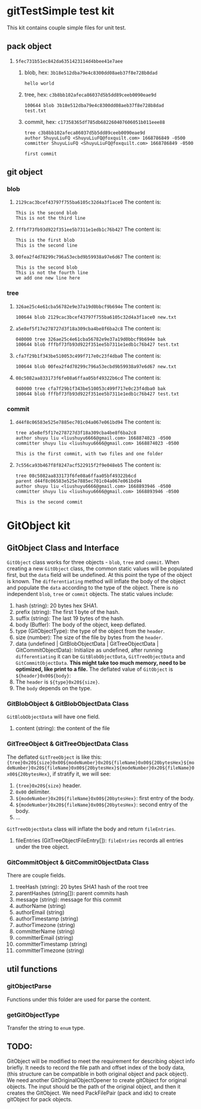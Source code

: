 # gitTestSimple test kit
This kit contains couple simple files for unit test.

## pack object

1. `5fec731b51ec842da6351423114d4bbee41e7aee`
   1. blob, hex: `3b18e512dba79e4c8300dd08aeb37f8e728b8dad`
        ```
        hello world
        ```

   2. tree, hex: `c3b8bb102afeca86037d5b5dd89ceeb0090eae9d`
   
        ```
        100644 blob 3b18e512dba79e4c8300dd08aeb37f8e728b8dad	test.txt
        ```

   3. commit, hex: `c17358365df785db682260407606051b011eee88`
        ```
        tree c3b8bb102afeca86037d5b5dd89ceeb0090eae9d
        author ShuyuLiuFQ <ShuyuLiuFQ@foxquilt.com> 1668786849 -0500
        committer ShuyuLiuFQ <ShuyuLiuFQ@foxquilt.com> 1668786849 -0500

        first commit
        ```

## git object

### blob
1. `2129cac3bcef43797f755ba6105c32d4a3f1ace0`
   The content is:
   ```
   This is the second blob
   This is not the third line
   ```

2. `fffbf73fb93d922f351ee5b7311e1edb1c76b427`
   The content is:
   ```
   This is the first blob
   This is the second line
   ```

3. `00fea2f4d78299c796a53ecbd9b59938a97e6d67`
   The content is:
   ```
   This is the second blob
   This is not the fourth line
   we add one new line here
   ```

### tree
1. `326ae25c4e61cba56782e9e37a19d0bbcf9b694e`
   The content is:
   ```
   100644 blob 2129cac3bcef43797f755ba6105c32d4a3f1ace0	new.txt
   ```
   
2. `a5e8ef5f17e278727d3f18a309cba4be8f6ba2c8`
   The content is:
   ```
   040000 tree 326ae25c4e61cba56782e9e37a19d0bbcf9b694e	bak
   100644 blob fffbf73fb93d922f351ee5b7311e1edb1c76b427	test.txt
   ```

3. `cfa7f29b1f343be510053c499f717e0c23f4dba0`
   The content is:
   ```
   100644 blob 00fea2f4d78299c796a53ecbd9b59938a97e6d67	new.txt
   ```

4. `08c5082aa833173f6fe08a6ffaa05bf49322b6cd`
   The content is:
   ```
   040000 tree cfa7f29b1f343be510053c499f717e0c23f4dba0	bak
   100644 blob fffbf73fb93d922f351ee5b7311e1edb1c76b427	test.txt
   ```

### commit
1. `d44f8c06583e525e7885ec701c04a067e061bd94`
   The content is:
   ```
   tree a5e8ef5f17e278727d3f18a309cba4be8f6ba2c8
   author shuyu liu <liushuyu6666@gmail.com> 1668874023 -0500
   committer shuyu liu <liushuyu6666@gmail.com> 1668874023 -0500
   
   This is the first commit, with two files and one folder
   ```

2. `7c556ca93b467f8f8247acf522915f2f9e048eb5`
   The content is:
   ```
   tree 08c5082aa833173f6fe08a6ffaa05bf49322b6cd
   parent d44f8c06583e525e7885ec701c04a067e061bd94
   author shuyu liu <liushuyu6666@gmail.com> 1668893946 -0500
   committer shuyu liu <liushuyu6666@gmail.com> 1668893946 -0500
   
   This is the second commit
   ```






# GitObject kit
## GitObject Class and Interface
`GitObject` class works for three objects - `blob`, `tree` and `commit`. When creating a new `GitObject` class, the common static values will be populated first, but the `data` field will be undefined. At this point the type of the object is known. The `differentiating` method will inflate the body of the object and populate the `data` according to the type of the object.
There is no independent `blob`, `tree` or `commit` objects.
The static values include:
1. hash (string): 20 bytes hex SHA1.
2. prefix (string): The first 1 byte of the hash.
3. suffix (string): The last 19 bytes of the hash.
4. body (Buffer): The body of the object, keep deflated.
5. type (GitObjectType): the type of the object from the `header`.
6. size (number): The size of the file by bytes from the `header`.
7. data (undefined | GitBlobObjectData | GitTreeObjectData | GitCommitObjectData): Initialize as undefined, after running `differentiating` it can be `GitBlobObjectData`, `GitTreeObjectData` and `GitCommitObjectData`. **This might take too much memory, need to be optimized, like print to a file.**
The deflated value of `GitObject` is `${header}0x00${body}`:
1. The `header` is `${type}0x20${size}`. 
2. The `body` depends on the type.

### GitBlobObject & GitBlobObjectData Class
`GitBlobObjectData` will have one field.
1. content (string): the content of the file

### GitTreeObject & GitTreeObjectData Class
The deflated `GitTreeObject` is like this: `{tree}0x20${size}0x00${modeNumber}0x20${fileName}0x00${20bytesHex}${modeNumber}0x20${fileName}0x00${20bytesHex}${modeNumber}0x20${fileName}0x00${20bytesHex}`, if stratify it, we will see:
1. `{tree}0x20${size}` header.
2. `0x00` delimiter.
3. `${modeNumber}0x20${fileName}0x00${20bytesHex}`: first entry of the body.
4. `${modeNumber}0x20${fileName}0x00${20bytesHex}`: second entry of the body.
5. ...


`GitTreeObjectData` class will inflate the body and return `fileEntries`.
1. fileEntries (GitTreeObjectFileEntry[]): `fileEntries` records all entries under the tree object.

### GitCommitObject & GitCommitObjectData Class
There are couple fields.
1. treeHash (string): 20 bytes SHA1 hash of the root tree
2. parentHashes (string[]): parent commits hash
3. message (string): message for this commit
4. authorName (string)
5. authorEmail (string)
6. authorTimestamp (string)
7. authorTimezone (string)
8. committerName (string)
9. committerEmail (string)
10. committerTimestamp (string)
11. committerTimezone (string)

## util functions
### gitObjectParse
Functions under this folder are used for parse the content.

### getGitObjectType
Transfer the string to `enum` type.





## TODO:
GitObject will be modified to meet the requirement for describing object info briefly. It needs to record the file path and offset index of the body data, (this structure can be compatible in both original object and pack object).
We need another GitOriginalObjectOpener to create gitObject for original objects. The input should be the path of the original object, and then it creates the GitObject.
We need PackFilePair (pack and idx) to create gitObject for pack objects.